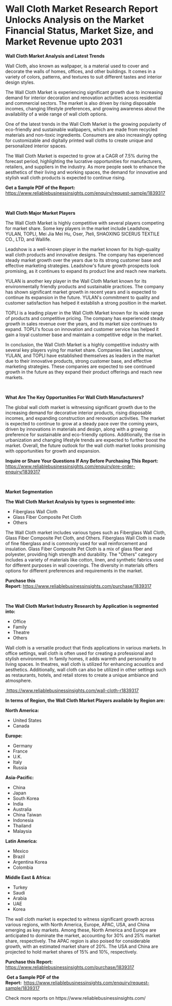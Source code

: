 <p><h1>Wall Cloth Market Research Report Unlocks Analysis on the Market Financial Status, Market Size, and Market Revenue upto 2031</h1></p><p><strong>Wall Cloth Market Analysis and Latest Trends</strong></p>
<p><p>Wall Cloth, also known as wallpaper, is a material used to cover and decorate the walls of homes, offices, and other buildings. It comes in a variety of colors, patterns, and textures to suit different tastes and interior design styles.</p><p>The Wall Cloth Market is experiencing significant growth due to increasing demand for interior decoration and renovation activities across residential and commercial sectors. The market is also driven by rising disposable incomes, changing lifestyle preferences, and growing awareness about the availability of a wide range of wall cloth options.</p><p>One of the latest trends in the Wall Cloth Market is the growing popularity of eco-friendly and sustainable wallpapers, which are made from recycled materials and non-toxic ingredients. Consumers are also increasingly opting for customizable and digitally printed wall cloths to create unique and personalized interior spaces.</p><p>The Wall Cloth Market is expected to grow at a CAGR of 7.5% during the forecast period, highlighting the lucrative opportunities for manufacturers, retailers, and suppliers in the industry. As more people seek to enhance the aesthetics of their living and working spaces, the demand for innovative and stylish wall cloth products is expected to continue rising.</p></p>
<p><strong>Get a Sample PDF of the Report:&nbsp;</strong> <a href="https://www.reliablebusinessinsights.com/enquiry/request-sample/1839317">https://www.reliablebusinessinsights.com/enquiry/request-sample/1839317</a></p>
<p>&nbsp;</p>
<p><strong>Wall Cloth Major Market Players</strong></p>
<p><p>The Wall Cloth Market is highly competitive with several players competing for market share. Some key players in the market include Leadshow, YULAN, TOPLI, Mei Jia Mei Hu, Oser, 7teli, SHAOXING SICERUS TEXTILE CO., LTD, and Wallife.</p><p>Leadshow is a well-known player in the market known for its high-quality wall cloth products and innovative designs. The company has experienced steady market growth over the years due to its strong customer base and effective marketing strategies. Leadshow's future growth prospects look promising, as it continues to expand its product line and reach new markets.</p><p>YULAN is another key player in the Wall Cloth Market known for its environmentally friendly products and sustainable practices. The company has shown significant market growth in recent years and is expected to continue its expansion in the future. YULAN's commitment to quality and customer satisfaction has helped it establish a strong position in the market.</p><p>TOPLI is a leading player in the Wall Cloth Market known for its wide range of products and competitive pricing. The company has experienced steady growth in sales revenue over the years, and its market size continues to expand. TOPLI's focus on innovation and customer service has helped it gain a loyal customer base and maintain a competitive edge in the market.</p><p>In conclusion, the Wall Cloth Market is a highly competitive industry with several key players vying for market share. Companies like Leadshow, YULAN, and TOPLI have established themselves as leaders in the market due to their innovative products, strong customer base, and effective marketing strategies. These companies are expected to see continued growth in the future as they expand their product offerings and reach new markets.</p></p>
<p>&nbsp;</p>
<p><strong>What Are The Key Opportunities For Wall Cloth Manufacturers?</strong></p>
<p><p>The global wall cloth market is witnessing significant growth due to the increasing demand for decorative interior products, rising disposable incomes, and expanding construction and renovation activities. The market is expected to continue to grow at a steady pace over the coming years, driven by innovations in materials and design, along with a growing preference for sustainable and eco-friendly options. Additionally, the rise in urbanization and changing lifestyle trends are expected to further boost the market. Overall, the future outlook for the wall cloth market looks promising with opportunities for growth and expansion.</p></p>
<p><strong>Inquire or Share Your Questions If Any Before Purchasing This Report:</strong> <a href="https://www.reliablebusinessinsights.com/enquiry/pre-order-enquiry/1839317">https://www.reliablebusinessinsights.com/enquiry/pre-order-enquiry/1839317</a></p>
<p>&nbsp;</p>
<p><strong>Market Segmentation</strong></p>
<p><strong>The Wall Cloth Market Analysis by types is segmented into:</strong></p>
<p><ul><li>Fiberglass Wall Cloth</li><li>Glass Fiber Composite Pet Cloth</li><li>Others</li></ul></p>
<p><p>The Wall Cloth market includes various types such as Fiberglass Wall Cloth, Glass Fiber Composite Pet Cloth, and Others. Fiberglass Wall Cloth is made of fine fiberglass and is commonly used for wall reinforcement and insulation. Glass Fiber Composite Pet Cloth is a mix of glass fiber and polyester, providing high strength and durability. The "Others" category includes a variety of materials like cotton, linen, and synthetic fabrics used for different purposes in wall coverings. The diversity in materials offers options for different preferences and requirements in the market.</p></p>
<p><strong>Purchase this Report:&nbsp;</strong><a href="https://www.reliablebusinessinsights.com/purchase/1839317">https://www.reliablebusinessinsights.com/purchase/1839317</a></p>
<p>&nbsp;</p>
<p><strong>The Wall Cloth Market Industry Research by Application is segmented into:</strong></p>
<p><ul><li>Office</li><li>Family</li><li>Theatre</li><li>Others</li></ul></p>
<p><p>Wall cloth is a versatile product that finds applications in various markets. In office settings, wall cloth is often used for creating a professional and stylish environment. In family homes, it adds warmth and personality to living spaces. In theatres, wall cloth is utilized for enhancing acoustics and aesthetics. Additionally, wall cloth can also be utilized in other settings such as restaurants, hotels, and retail stores to create a unique ambiance and atmosphere.</p></p>
<p><a href="https://www.reliablebusinessinsights.com/wall-cloth-r1839317">&nbsp;https://www.reliablebusinessinsights.com/wall-cloth-r1839317</a></p>
<p><strong>In terms of Region, the Wall Cloth Market Players available by Region are:</strong></p>
<p>
    <p> <strong> North America: </strong>
        <ul>
            <li>United States</li>
            <li>Canada</li>
        </ul>
        </p> 
    <p> <strong> Europe: </strong>
        <ul>
            <li>Germany</li>
            <li>France</li>
            <li>U.K.</li>
            <li>Italy</li>
            <li>Russia</li>
        </ul>
        </p> 
    <p> <strong> Asia-Pacific: </strong>
        <ul>
            <li>China</li>
            <li>Japan</li>
            <li>South Korea</li>
            <li>India</li>
            <li>Australia</li>
            <li>China Taiwan</li>
            <li>Indonesia</li>
            <li>Thailand</li>
            <li>Malaysia</li>
        </ul>
        </p> 
    <p> <strong> Latin America: </strong>
        <ul>
            <li>Mexico</li>
            <li>Brazil</li>
            <li>Argentina Korea</li>
            <li>Colombia</li>
        </ul>
        </p> 
    <p> <strong> Middle East & Africa: </strong>
        <ul>
            <li>Turkey</li>
            <li>Saudi</li>
            <li>Arabia</li>
            <li>UAE</li>
            <li>Korea</li>
        </ul>
    </p>
    </p>
<p><p>The wall cloth market is expected to witness significant growth across various regions, with North America, Europe, APAC, USA, and China emerging as key markets. Among these, North America and Europe are anticipated to dominate the market, accounting for 30% and 25% market share, respectively. The APAC region is also poised for considerable growth, with an estimated market share of 20%. The USA and China are projected to hold market shares of 15% and 10%, respectively.</p></p>
<p><strong>Purchase this Report: </strong><a href="https://www.reliablebusinessinsights.com/purchase/1839317">https://www.reliablebusinessinsights.com/purchase/1839317</a></p>
<p>&nbsp;<strong>Get a Sample PDF of the Report:&nbsp;&nbsp;</strong><a href="https://www.reliablebusinessinsights.com/enquiry/request-sample/1839317">https://www.reliablebusinessinsights.com/enquiry/request-sample/1839317</a></p>
<p><strong></strong></p>
<p>Check more reports on https://www.reliablebusinessinsights.com/</p>